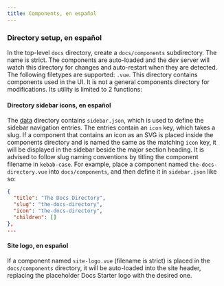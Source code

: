```yaml
---
title: Components, en español
---
```


### Directory setup, en español

In the top-level `docs` directory, create a `docs/components` subdirectory. The name is strict. The components are auto-loaded and the dev server will watch this directory for changes and auto-restart when they are detected. The following filetypes are supported: `.vue`. This directory contains components used in the UI. It is not a general components directory for modifications. Its utility is limited to 2 functions:

#### Directory sidebar icons, en español

The [data](/the-docs-directory/data) directory contains `sidebar.json`, which is used to define the sidebar navigation entries. The entries contain an `icon` key, which takes a slug. If a component that contains an icon as an SVG is placed inside the components directory and is named the same as the matching `icon` key, it will be displayed in the sidebar beside the major section heading. It is advised to follow slug naming conventions by titling the component filename in `kebab-case`. For example, place a component named `the-docs-directory.vue` into  `docs/components`, and then define it in `sidebar.json` like so:

```json
{
  "title": "The Docs Directory",
  "slug": "the-docs-directory",
  "icon": "the-docs-directory",
  "children": []
},
...
```

#### Site logo, en español

If a component named `site-logo.vue` (filename is strict) is placed in the `docs/components` directory, it will be auto-loaded into the site header, replacing the placeholder Docs Starter logo with the desired one.
